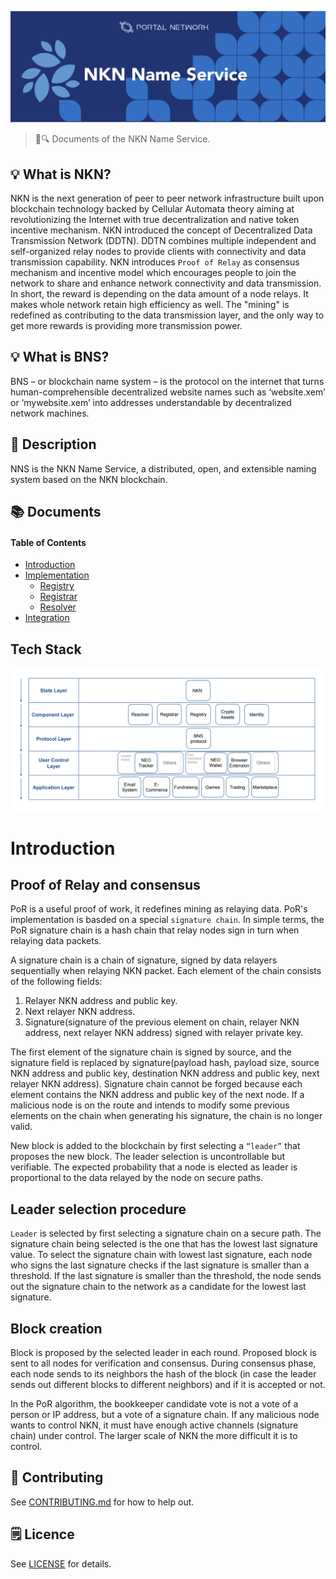 ![NKN Name Service](./assets/title.jpg)

> 📖🔍 Documents of the NKN Name Service.

## 💡 What is NKN?
NKN is the next generation of peer to peer network infrastructure built upon blockchain technology backed by Cellular Automata theory aiming at revolutionizing the Internet with true decentralization and native token incentive mechanism. NKN introduced the concept of Decentralized Data Transmission Network (DDTN). DDTN combines multiple independent and self-organized relay nodes to provide clients with connectivity and data transmission capability.
NKN introduces `Proof of Relay` as consensus mechanism and incentive model which encourages people to join the network to share and enhance network connectivity and data transmission. In short, the reward is depending on the data amount of a node relays. It makes whole network retain high efficiency as well. The "mining" is redefined as contributing to the data transmission layer, and the only way to get more rewards is providing more transmission power.

## 💡 What is BNS?
BNS – or blockchain name system – is the protocol on the internet that turns human-comprehensible decentralized website names such as ‘website.xem’ or ‘mywebsite.xem’ into addresses understandable by decentralized network machines.

## 📝 Description

NNS is the NKN Name Service, a distributed, open, and extensible naming system based on the NKN blockchain.

## 📚 Documents

#### Table of Contents
- [Introduction](./docs/INTRODUCTION.md)
- [Implementation](./docs/IMPLEMENTATION.md)
    - [Registry](./docs/REGISTRY.md)
    - [Registrar](./docs/REGISTRAR.md)
    - [Resolver](./docs/RESOLVER.md)
- [Integration](./docs/INTEGRATION.md)

## Tech Stack
![NKN Tech Stack](./assets/NKN-layer.png)

# Introduction

## Proof of Relay and consensus
PoR is a useful proof of work, it redefines mining as relaying data. PoR's implementation is basded on a special `signature chain`. In simple terms, the PoR signature chain is a hash chain that relay nodes sign in turn when relaying data packets. 

A signature chain is a chain of signature, signed by data relayers sequentially when relaying NKN packet. Each element of the chain consists of the following fields:

1. Relayer NKN address and public key.
2. Next relayer NKN address.
3. Signature(signature of the previous element on chain, relayer NKN address, next relayer NKN address) signed with relayer private key.

The first element of the signature chain is signed by source, and the signature field is replaced by signature(payload hash, payload size, source NKN address and public key, destination NKN address and public key, next relayer NKN address).
Signature chain cannot be forged because each element contains the NKN address and public key of the next node.  If a malicious node is on the route and intends to modify some previous elements on the chain when generating his signature, the chain is no longer valid.

New block is added to the blockchain by first selecting a `“leader”` that proposes the new block. The leader selection is uncontrollable but verifiable. The expected probability that a node is elected as leader is proportional to the data relayed by the node on secure paths.

## Leader selection procedure
`Leader` is selected by first selecting a signature chain on a secure path. The signature chain being selected is the one that has the lowest last signature value. To select the signature chain with lowest last signature, each node who signs the last signature checks if the last signature is smaller than a threshold. If the last signature is smaller than the threshold, the node sends out the signature chain to the network as a candidate for the lowest last signature.

## Block creation
Block is proposed by the selected leader in each round. Proposed block is sent to all nodes for verification and consensus. During consensus phase, each node sends to its neighbors the hash of the block (in case the leader sends out different blocks to different neighbors) and if it is accepted or not. 

In the PoR algorithm, the bookkeeper candidate vote is not a vote of a person or IP address, but a vote of a signature chain. If any malicious node wants to control NKN, it must have enough active channels (signature chain) under control. The larger scale of NKN the more difficult it is to control. 

## 📣 Contributing
See [CONTRIBUTING.md](./CONTRIBUTING.md) for how to help out.

## 🗒 Licence
See [LICENSE](./LICENSE) for details.
